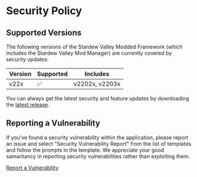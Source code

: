 # Security Policy

## Supported Versions
The following versions of the Stardew Valley Modded Framework (which includes the Stardew Valley Mod Manager) are currently covered by security updates:

| Version | Supported          | Includes |
| ------- | ------------------ | -------- |
| v22x     | :white_check_mark: | v2202x, v2203x |

You can always get the latest security and feature updates by downloading the [latest release](https://github.com/RyanWalpoleEnterprises/Stardew-Valley-Mod-Manager/releases/latest/).

## Reporting a Vulnerability
If you've found a security vulnerability within the application, please report an issue and select "Security Vulnerability Report" from the list of templates and follow the prompts in the template. We appreciate your good samaritancy in reporting security vulnerabilities rather than exploiting them.

[Report a Vulnerability](https://github.com/RyanWalpoleEnterprises/Stardew-Valley-Mod-Manager/issues/new/choose)